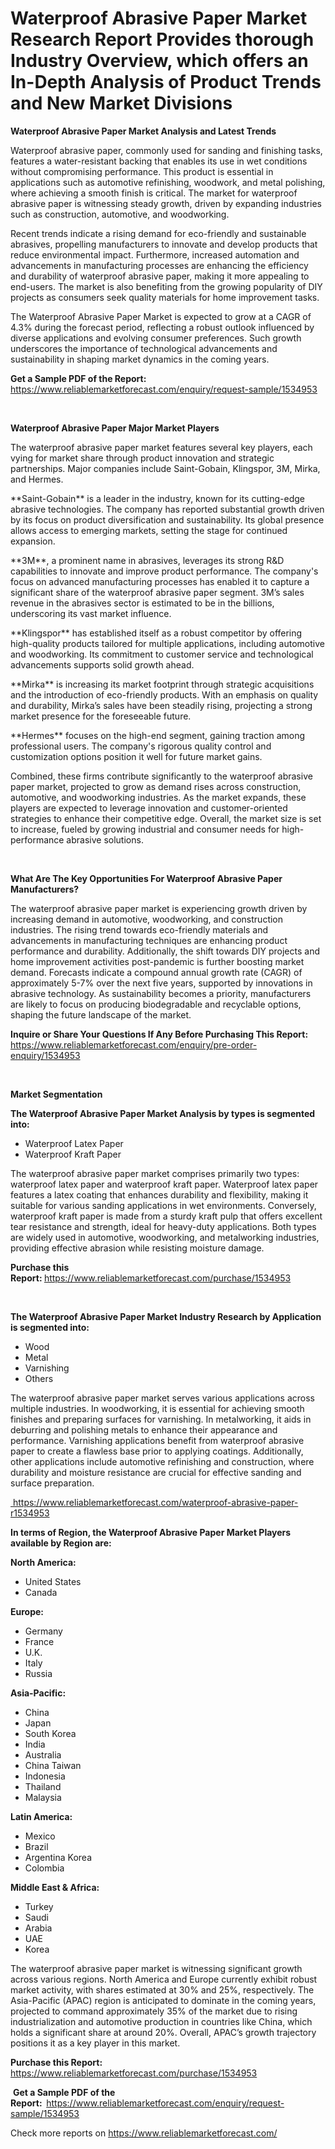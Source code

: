 <p><h1>Waterproof Abrasive Paper Market Research Report Provides thorough Industry Overview, which offers an In-Depth Analysis of Product Trends and New Market Divisions</h1></p><p><strong>Waterproof Abrasive Paper Market Analysis and Latest Trends</strong></p>
<p><p>Waterproof abrasive paper, commonly used for sanding and finishing tasks, features a water-resistant backing that enables its use in wet conditions without compromising performance. This product is essential in applications such as automotive refinishing, woodwork, and metal polishing, where achieving a smooth finish is critical. The market for waterproof abrasive paper is witnessing steady growth, driven by expanding industries such as construction, automotive, and woodworking.</p><p>Recent trends indicate a rising demand for eco-friendly and sustainable abrasives, propelling manufacturers to innovate and develop products that reduce environmental impact. Furthermore, increased automation and advancements in manufacturing processes are enhancing the efficiency and durability of waterproof abrasive paper, making it more appealing to end-users. The market is also benefiting from the growing popularity of DIY projects as consumers seek quality materials for home improvement tasks.</p><p>The Waterproof Abrasive Paper Market is expected to grow at a CAGR of 4.3% during the forecast period, reflecting a robust outlook influenced by diverse applications and evolving consumer preferences. Such growth underscores the importance of technological advancements and sustainability in shaping market dynamics in the coming years.</p></p>
<p><strong>Get a Sample PDF of the Report:&nbsp;</strong> <a href="https://www.reliablemarketforecast.com/enquiry/request-sample/1534953?utm_campaign=3096&utm_medium=2&utm_source=Github&utm_content=ia&utm_term=05042025&utm_id=waterproof-abrasive-paper">https://www.reliablemarketforecast.com/enquiry/request-sample/1534953</a></p>
<p>&nbsp;</p>
<p><strong>Waterproof Abrasive Paper Major Market Players</strong></p>
<p><p>The waterproof abrasive paper market features several key players, each vying for market share through product innovation and strategic partnerships. Major companies include Saint-Gobain, Klingspor, 3M, Mirka, and Hermes.</p><p>**Saint-Gobain** is a leader in the industry, known for its cutting-edge abrasive technologies. The company has reported substantial growth driven by its focus on product diversification and sustainability. Its global presence allows access to emerging markets, setting the stage for continued expansion.</p><p>**3M**, a prominent name in abrasives, leverages its strong R&D capabilities to innovate and improve product performance. The company's focus on advanced manufacturing processes has enabled it to capture a significant share of the waterproof abrasive paper segment. 3M’s sales revenue in the abrasives sector is estimated to be in the billions, underscoring its vast market influence.</p><p>**Klingspor** has established itself as a robust competitor by offering high-quality products tailored for multiple applications, including automotive and woodworking. Its commitment to customer service and technological advancements supports solid growth ahead.</p><p>**Mirka** is increasing its market footprint through strategic acquisitions and the introduction of eco-friendly products. With an emphasis on quality and durability, Mirka’s sales have been steadily rising, projecting a strong market presence for the foreseeable future.</p><p>**Hermes** focuses on the high-end segment, gaining traction among professional users. The company's rigorous quality control and customization options position it well for future market gains.</p><p>Combined, these firms contribute significantly to the waterproof abrasive paper market, projected to grow as demand rises across construction, automotive, and woodworking industries. As the market expands, these players are expected to leverage innovation and customer-oriented strategies to enhance their competitive edge. Overall, the market size is set to increase, fueled by growing industrial and consumer needs for high-performance abrasive solutions.</p></p>
<p>&nbsp;</p>
<p><strong>What Are The Key Opportunities For Waterproof Abrasive Paper Manufacturers?</strong></p>
<p><p>The waterproof abrasive paper market is experiencing growth driven by increasing demand in automotive, woodworking, and construction industries. The rising trend towards eco-friendly materials and advancements in manufacturing techniques are enhancing product performance and durability. Additionally, the shift towards DIY projects and home improvement activities post-pandemic is further boosting market demand. Forecasts indicate a compound annual growth rate (CAGR) of approximately 5-7% over the next five years, supported by innovations in abrasive technology. As sustainability becomes a priority, manufacturers are likely to focus on producing biodegradable and recyclable options, shaping the future landscape of the market.</p></p>
<p><strong>Inquire or Share Your Questions If Any Before Purchasing This Report:</strong> <a href="https://www.reliablemarketforecast.com/enquiry/pre-order-enquiry/1534953?utm_campaign=3096&utm_medium=2&utm_source=Github&utm_content=ia&utm_term=05042025&utm_id=waterproof-abrasive-paper">https://www.reliablemarketforecast.com/enquiry/pre-order-enquiry/1534953</a></p>
<p>&nbsp;</p>
<p><strong>Market Segmentation</strong></p>
<p><strong>The Waterproof Abrasive Paper Market Analysis by types is segmented into:</strong></p>
<p><ul><li>Waterproof Latex Paper</li><li>Waterproof Kraft Paper</li></ul></p>
<p><p>The waterproof abrasive paper market comprises primarily two types: waterproof latex paper and waterproof kraft paper. Waterproof latex paper features a latex coating that enhances durability and flexibility, making it suitable for various sanding applications in wet environments. Conversely, waterproof kraft paper is made from a sturdy kraft pulp that offers excellent tear resistance and strength, ideal for heavy-duty applications. Both types are widely used in automotive, woodworking, and metalworking industries, providing effective abrasion while resisting moisture damage.</p></p>
<p><strong>Purchase this Report:&nbsp;</strong><a href="https://www.reliablemarketforecast.com/purchase/1534953?utm_campaign=3096&utm_medium=2&utm_source=Github&utm_content=ia&utm_term=05042025&utm_id=waterproof-abrasive-paper">https://www.reliablemarketforecast.com/purchase/1534953</a></p>
<p>&nbsp;</p>
<p><strong>The Waterproof Abrasive Paper Market Industry Research by Application is segmented into:</strong></p>
<p><ul><li>Wood</li><li>Metal</li><li>Varnishing</li><li>Others</li></ul></p>
<p><p>The waterproof abrasive paper market serves various applications across multiple industries. In woodworking, it is essential for achieving smooth finishes and preparing surfaces for varnishing. In metalworking, it aids in deburring and polishing metals to enhance their appearance and performance. Varnishing applications benefit from waterproof abrasive paper to create a flawless base prior to applying coatings. Additionally, other applications include automotive refinishing and construction, where durability and moisture resistance are crucial for effective sanding and surface preparation.</p></p>
<p><a href="https://www.reliablemarketforecast.com/waterproof-abrasive-paper-r1534953?utm_campaign=3096&utm_medium=2&utm_source=Github&utm_content=ia&utm_term=05042025&utm_id=waterproof-abrasive-paper">&nbsp;https://www.reliablemarketforecast.com/waterproof-abrasive-paper-r1534953</a></p>
<p><strong>In terms of Region, the Waterproof Abrasive Paper Market Players available by Region are:</strong></p>
<p>
    <p> <strong> North America: </strong>
        <ul>
            <li>United States</li>
            <li>Canada</li>
        </ul>
        </p> 
    <p> <strong> Europe: </strong>
        <ul>
            <li>Germany</li>
            <li>France</li>
            <li>U.K.</li>
            <li>Italy</li>
            <li>Russia</li>
        </ul>
        </p> 
    <p> <strong> Asia-Pacific: </strong>
        <ul>
            <li>China</li>
            <li>Japan</li>
            <li>South Korea</li>
            <li>India</li>
            <li>Australia</li>
            <li>China Taiwan</li>
            <li>Indonesia</li>
            <li>Thailand</li>
            <li>Malaysia</li>
        </ul>
        </p> 
    <p> <strong> Latin America: </strong>
        <ul>
            <li>Mexico</li>
            <li>Brazil</li>
            <li>Argentina Korea</li>
            <li>Colombia</li>
        </ul>
        </p> 
    <p> <strong> Middle East & Africa: </strong>
        <ul>
            <li>Turkey</li>
            <li>Saudi</li>
            <li>Arabia</li>
            <li>UAE</li>
            <li>Korea</li>
        </ul>
    </p>
    </p>
<p><p>The waterproof abrasive paper market is witnessing significant growth across various regions. North America and Europe currently exhibit robust market activity, with shares estimated at 30% and 25%, respectively. The Asia-Pacific (APAC) region is anticipated to dominate in the coming years, projected to command approximately 35% of the market due to rising industrialization and automotive production in countries like China, which holds a significant share at around 20%. Overall, APAC’s growth trajectory positions it as a key player in this market.</p></p>
<p><strong>Purchase this Report: </strong><a href="https://www.reliablemarketforecast.com/purchase/1534953?utm_campaign=3096&utm_medium=2&utm_source=Github&utm_content=ia&utm_term=05042025&utm_id=waterproof-abrasive-paper">https://www.reliablemarketforecast.com/purchase/1534953</a></p>
<p>&nbsp;<strong>Get a Sample PDF of the Report:&nbsp;&nbsp;</strong><a href="https://www.reliablemarketforecast.com/enquiry/request-sample/1534953?utm_campaign=3096&utm_medium=2&utm_source=Github&utm_content=ia&utm_term=05042025&utm_id=waterproof-abrasive-paper">https://www.reliablemarketforecast.com/enquiry/request-sample/1534953</a></p>
<p><strong></strong></p>
<p>Check more reports on <a href="https://www.reliablemarketforecast.com/?utm_campaign=3096&utm_medium=2&utm_source=Github&utm_content=ia&utm_term=05042025&utm_id=waterproof-abrasive-paper">https://www.reliablemarketforecast.com/</a></p>